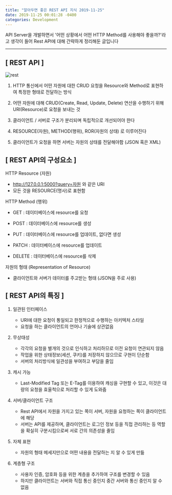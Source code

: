 ```yaml
---
title: "알아두면 좋은 REST API 지식 2019-11-25"
date: 2019-11-25 00:01:28 -0400
categories: Development
---
```

API Server을 개발하면서 '어떤 상황에서 어떤 HTTP Method를 사용해야 좋을까?'라고 생각이 들어 Rest API에 대해 간략하게 정리해둔 글입니다
<hr>

## [ REST API ]
![rest](https://user-images.githubusercontent.com/52072077/69491134-24b63d00-0ed4-11ea-802c-c58f189f48ac.png)

1. HTTP 통신에서 어떤 자원에 대한 CRUD 요청을 Resource와 Method로 표현하여 특정한 형태로 전달하는 방식

2. 어떤 자원에 대해 CRUD(Create, Read, Update, Delete) 연산을 수행하기 위해 URI(Resource)로 요청을 보내는 것

3. 클라이언트 / 서버로 구조가 분리되며 독립적으로 개선되어야 한다

4. RESOURCE(자원), METHOD(행위), ROR(자원의 상태) 로 이루어진다

5. 클라이언트가 요청을 하면 서버는 자원의 상태를 전달해야함 (JSON 혹은 XML)

## [ REST API의 구성요소 ]

HTTP Resource (자원)
- http://127.0.0.1:5000?query=자원 와 같은 URI
- 모든 것을 RESOURCE(명사)로 표현함 

HTTP Method (행위)
- GET : 데이터베이스에 resource를 요청

- POST : 데이터베이스에 resource를 생성 
    
- PUT : 데이터베이스에 resource를 업데이트, 없다면 생성 
    
- PATCH : 데이터베이스에 resource를 업데이트

- DELETE : 데이터베이스에 resource를 삭제

자원의 형태 (Representation of Resource)
- 클라이언트와 서버가 데이터를 주고받는 형태 (JSON을 주로 사용)

## [ REST API의 특징 ]

1. 일관된 인터페이스 
    - URI에 대한 요청이 통일되고 한정적으로 수행하는 아키텍처 스타일 
    - 요청을 하는 클라이언트의 언어나 기술에 상관없음

2. 무상태성 
    - 각각의 요청을 별개의 것으로 인식하고 처리하므로 이전 요청이 연관되지 않음
    - 작업을 위한 상태정보(세션, 쿠키)를 저장하지 않으므로 구현이 단순함
    - 서버의 처리방식에 일관성을 부여하고 부담을 줄임 

3. 캐시 가능 
    - Last-Modified Tag 또는 E-Tag를 이용하여 캐싱을 구현할 수 있고, 이것은 대량의 요청을 효울척으로 처리할 수 있게 도와줌

4. 서버/클라이언트 구조 
    - Rest API에서 자원을 가지고 있는 쪽이 서버, 자원을 요청하는 쪽이 클라이언트에 해당
    - 서버는 API를 제공하며, 클라이언트는 로그인 정보 등을 직접 관리하는 등 역할을 확실히 구분시킴으로써 서로 간의 의존성을 줄임

5. 자체 표현 
    - 자원의 형태 메세지만으로 어떤 내용을 전달하는 지 알 수 있게 만듦

6. 계층형 구조 
    - 사용자 인증, 암호화 등을 위한 계층을 추가하여 구조를 변경할 수 있음 
    - 하지만 클라이언트는 서버와 직접 통신 중인지 중간 서버와 통신 중인지 알 수 없음